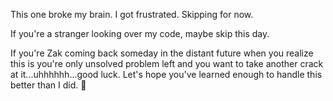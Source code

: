 This one broke my brain. I got frustrated. Skipping for now.

If you're a stranger looking over my code, maybe skip this day.

If you're Zak coming back someday in the distant future when you realize this is you're only unsolved problem left and you want to take another crack at it...uhhhhhh...good luck. Let's hope you've learned enough to handle this better than I did. 🤞
